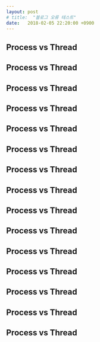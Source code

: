 ```yaml
---
layout: post
# title:  "블로그 오류 테스트"
date:   2018-02-05 22:20:00 +0900
---
```


## Process vs Thread
## Process vs Thread
## Process vs Thread
## Process vs Thread
## Process vs Thread
## Process vs Thread
## Process vs Thread
## Process vs Thread
## Process vs Thread
## Process vs Thread
## Process vs Thread
## Process vs Thread
## Process vs Thread
## Process vs Thread
## Process vs Thread

[jekyll-gh]:   https://github.com/quarl894